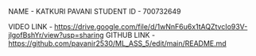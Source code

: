 NAME - KATKURI PAVANI
STUDENT ID - 700732649


VIDEO LINK - https://drive.google.com/file/d/1wNnF6u6x1tAQZtvcIo93V-jlgofBshYr/view?usp=sharing
GITHUB LINK -  https://github.com/pavanir2530/ML_ASS_5/edit/main/README.md
